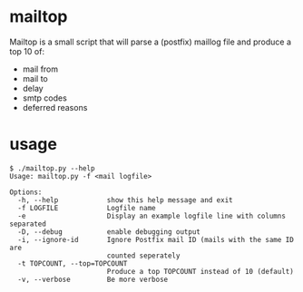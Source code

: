 # mailtop

Mailtop is a small script that will parse a (postfix) maillog file and produce a top 10 of:
    
* mail from
* mail to
* delay
* smtp codes
* deferred reasons

# usage

```
$ ./mailtop.py --help
Usage: mailtop.py -f <mail logfile>

Options:
  -h, --help            show this help message and exit
  -f LOGFILE            Logfile name
  -e                    Display an example logfile line with columns separated
  -D, --debug           enable debugging output
  -i, --ignore-id       Ignore Postfix mail ID (mails with the same ID are
                        counted seperately
  -t TOPCOUNT, --top=TOPCOUNT
                        Produce a top TOPCOUNT instead of 10 (default)
  -v, --verbose         Be more verbose
```
